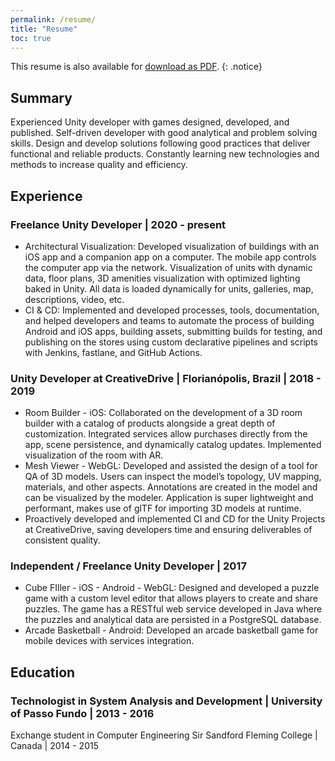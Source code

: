 ```yaml
---
permalink: /resume/
title: "Resume"
toc: true
---
```


This resume is also available for [download as PDF](/assets/EduardoLauerResume.pdf).
{: .notice} 

## Summary

Experienced Unity developer with games designed, developed, and published. Self-driven developer with good analytical and problem solving skills. Design and develop solutions following good practices that deliver functional and reliable products. Constantly learning new technologies and methods to increase quality and efficiency.

## Experience

### Freelance Unity Developer | 2020 - present
- Architectural Visualization: Developed visualization of buildings with an iOS app and a companion app on a computer. The mobile app controls the computer app via the network. Visualization of units with dynamic data, floor plans, 3D amenities visualization with optimized lighting baked in Unity. All data is loaded dynamically for units, galleries, map, descriptions, video, etc.
- CI & CD: Implemented and developed processes, tools, documentation, and helped developers and teams to automate the process of building Android and iOS apps, building assets, submitting builds for testing, and publishing on the stores using custom declarative pipelines and scripts with Jenkins, fastlane, and GitHub Actions.

### Unity Developer at CreativeDrive | Florianópolis, Brazil | 2018 - 2019
- Room Builder - iOS: Collaborated on the development of a 3D room builder with a catalog of products alongside a great depth of customization. Integrated services allow purchases directly from the app, scene persistence, and dynamically catalog updates. Implemented visualization of the room with AR.
- Mesh Viewer - WebGL: Developed and assisted the design of a tool for QA of 3D models. Users can inspect the model’s topology, UV mapping, materials, and other aspects. Annotations are created in the model and can be visualized by the modeler. Application is super lightweight and performant, makes use of glTF for importing 3D models at runtime.
- Proactively developed and implemented CI and CD for the Unity Projects at CreativeDrive, saving developers time and ensuring deliverables of consistent quality.

### Independent / Freelance Unity Developer | 2017
- Cube FIller - iOS - Android - WebGL: Designed and developed a puzzle game with a custom level editor that allows players to create and share puzzles. The game has a RESTful web service developed in Java where the puzzles and analytical data are persisted in a PostgreSQL database.
- Arcade Basketball - Android: Developed an arcade basketball game for mobile devices with services integration.

## Education

### Technologist in System Analysis and Development | University of Passo Fundo | 2013 - 2016
Exchange student in Computer Engineering Sir Sandford Fleming College | Canada  | 2014 - 2015
